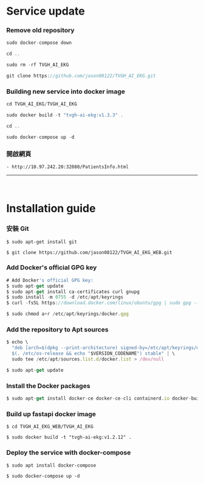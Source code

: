 # Service update

### Remove old repository

```typescript
sudo docker-compose down

cd ..

sudo rm -rf TVGH_AI_EKG

git clone https://github.com/jason08122/TVGH_AI_EKG.git
```

### Building new service into docker image

```typescript
cd TVGH_AI_EKG/TVGH_AI_EKG

sudo docker build -t "tvgh-ai-ekg:v1.3.3" .

cd ..

sudo docker-compose up -d
```

### 開啟網頁
    - http://10.97.242.20:32080/PatientsInfo.html

---
<br>

# Installation guide

### 安裝 Git
```typescript!
$ sudo apt-get install git

$ git clone https://github.com/jason08122/TVGH_AI_EKG_WEB.git
```

### Add Docker's official GPG key

```typescript
# Add Docker's official GPG key:
$ sudo apt-get update
$ sudo apt-get install ca-certificates curl gnupg
$ sudo install -m 0755 -d /etc/apt/keyrings
$ curl -fsSL https://download.docker.com/linux/ubuntu/gpg | sudo gpg --dearmor -o /etc/apt/keyrings/docker.gpg

$ sudo chmod a+r /etc/apt/keyrings/docker.gpg
```

### Add the repository to Apt sources

```typescript
$ echo \
  "deb [arch=$(dpkg --print-architecture) signed-by=/etc/apt/keyrings/docker.gpg] https://download.docker.com/linux/ubuntu \
  $(. /etc/os-release && echo "$VERSION_CODENAME") stable" | \
  sudo tee /etc/apt/sources.list.d/docker.list > /dev/null

$ sudo apt-get update
```

### Install the Docker packages

```typescript
$ sudo apt-get install docker-ce docker-ce-cli containerd.io docker-buildx-plugin docker-compose-plugin
```

### Build up fastapi docker image

```typescript!
$ cd TVGH_AI_EKG_WEB/TVGH_AI_EKG

$ sudo docker build -t "tvgh-ai-ekg:v1.2.12" .
```

### Deploy the service with docker-compose

```typescript!
$ sudo apt install docker-compose

$ sudo docker-compose up -d
```

